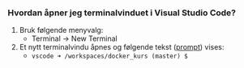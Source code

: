### Hvordan åpner jeg terminalvinduet i Visual Studio Code?

1. Bruk følgende menyvalg:
    - Terminal -> New Terminal
2. Et nytt terminalvindu åpnes og følgende tekst ([prompt](./prompt.md)) vises:
    - `vscode ➜ /workspaces/docker_kurs (master) $`

